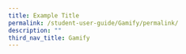 ```yaml
---
title: Example Title
permalink: /student-user-guide/Gamify/permalink/
description: ""
third_nav_title: Gamify
---
```

